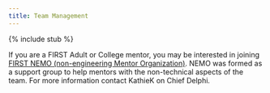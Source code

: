 ```yaml
---
title: Team Management
---
```


{% include stub %}

If you are a FIRST Adult or College mentor, you may be interested in joining
[FIRST NEMO (non-engineering Mentor Organization)](http://www.firstnemo.org/).
NEMO was formed as a support group to help mentors with the non-technical
aspects of the team. For more information contact KathieK on Chief Delphi.

